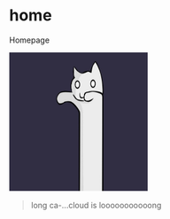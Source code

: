 # home
Homepage

<img src="assets/longcat.jpg" width="250" height="250">

> long ca-...cloud is looooooooooong

